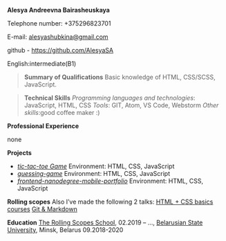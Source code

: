 **Alesya Andreevna Bairasheuskaya**

Telephone number: +375296823701

E-mail: alesyashubkina@gmail.com

github - https://github.com/AlesyaSA 

English:intermediate(B1)

>**Summary of Qualifications**
>Basic knowledge of HTML, CSS/SCSS, JavaScript.

>**Technical Skills**
>_Programming languages and technologies_: JavaScript, HTML, CSS
>_Tools_: GIT, Atom, VS Code,  Webstorm
>_Other skills_:good coffee maker :)

**Professional Experience**

none

**Projects**

* [_tic-tac-toe Game_](https://github.com/AlesyaSA/tic-tac-toe)
Environment: HTML, CSS, JavaScript
* [_guessing-game_](https://github.com/AlesyaSA/guessing-game)
Environment: HTML, CSS, JavaScript
* [_frontend-nanodegree-mobile-portfolio_](https://github.com/AlesyaSA/frontend-nanodegree-mobile-portfolio)
Environment: HTML, CSS, JavaScript



**Rolling scopes**
Also I’ve made the following 2 talks:
[HTML + CSS basics courses](https://github.com/AlesyaSA/rsschool-2019Q1-cv)
[Git & Markdown](https://github.com/AlesyaSA/rsschool-2019Q1-html-css)

**Education**
[The Rolling Scopes School](https://school.rollingscopes.com/), 02.2019 – ..., 
[Belarusian State University](https://www.bsu.by/), Minsk, Belarus  09.2018-2020                                                                           


